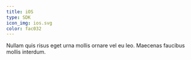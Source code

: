 ```yaml
---
title: iOS
type: SDK
icon_img: ios.svg
color: fac032
---
```


Nullam quis risus eget urna mollis ornare vel eu leo. Maecenas faucibus mollis interdum.
